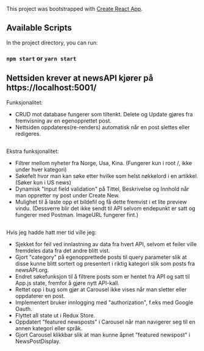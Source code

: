 This project was bootstrapped with [Create React App](https://github.com/facebook/create-react-app).

## Available Scripts

In the project directory, you can run:

### `npm start` or `yarn start`

## Nettsiden krever at newsAPI kjører på https://localhost:5001/

Funksjonalitet:
- CRUD mot database fungerer som tiltenkt. Delete og Update gjøres fra fremvisning av en egenopprettet post.
- Nettsiden oppdateres(re-renders) automatisk når en post slettes eller redigeres.
##

Ekstra funksjonalitet: 
- Filtrer mellom nyheter fra Norge, Usa, Kina. (Fungerer kun i root /, ikke under hver kategori)
- Søkefelt hvor man kan søke etter hvilke som helst nøkkelord i en artikkel. (Søker kun i US news)
- Dynamisk "Input field validation" på Tittel, Beskrivelse og Innhold når man oppretter ny post under Create New.
- Mulighet til å laste opp et bildefil og få dette fremvist i et lite preview vindu. (Dessverre blir det ikke sendt til API selvom endepunkt er satt og fungerer med Postman. ImageURL fungerer fint.)
##

Hvis jeg hadde hatt mer tid ville jeg:
- Sjekket for feil ved innlastning av data fra hvert API, selvom et feiler ville fremdeles data fra det andre blitt vist.
- Gjort "category" på egenopprettede posts til query parameter slik at disse kunne blitt sortert og presentert i riktig kategori slik som posts fra newsAPI.org.
- Endret søkefunksjon til å filtrere posts som er hentet fra API og satt til App.js state, fremfor å gjøre nytt API-kall.
- Rettet opp i bug som gjør at Carousel ikke vises når man sletter eller oppdaterer en post.
- Implementert bruker innlogging med "authorization", f.eks med Google Oauth.
- Flyttet all state ut i Redux Store.
- Oppdatert "featured newsposts" i Carousel når man navigerer seg til en annen kategori eller språk.
- Gjort Carousel klikkbar slik at man kunne åpnet "featured newspost" i NewsPostDisplay.
##
